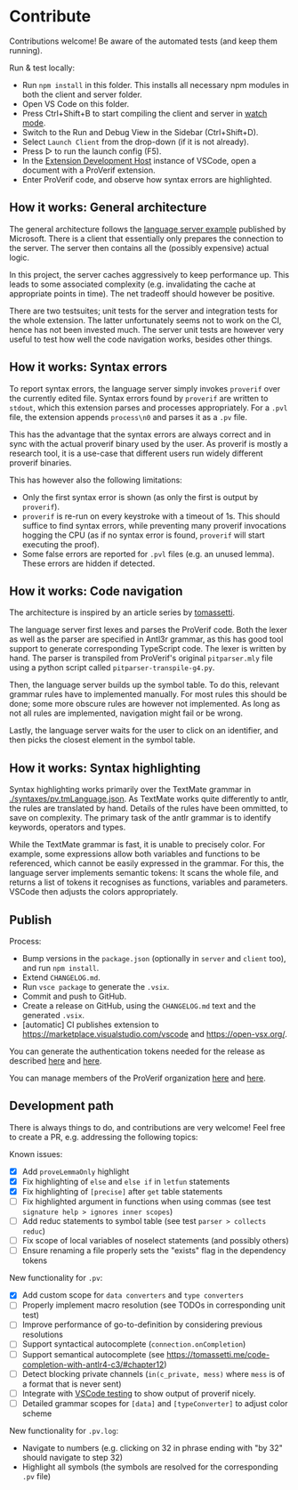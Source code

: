 # Contribute

Contributions welcome! Be aware of the automated tests (and keep them running).

Run & test locally:

- Run `npm install` in this folder. This installs all necessary npm modules in both the client and server folder.
- Open VS Code on this folder.
- Press Ctrl+Shift+B to start compiling the client and server in [watch mode](https://code.visualstudio.com/docs/editor/tasks#:~:text=The%20first%20entry%20executes,the%20HelloWorld.js%20file.).
- Switch to the Run and Debug View in the Sidebar (Ctrl+Shift+D).
- Select `Launch Client` from the drop-down (if it is not already).
- Press ▷ to run the launch config (F5).
- In the [Extension Development Host](https://code.visualstudio.com/api/get-started/your-first-extension#:~:text=Then%2C%20inside%20the%20editor%2C%20press%20F5.%20This%20will%20compile%20and%20run%20the%20extension%20in%20a%20new%20Extension%20Development%20Host%20window.) instance of VSCode, open a document with a ProVerif extension.
- Enter ProVerif code, and observe how syntax errors are highlighted.

## How it works: General architecture

The general architecture follows the [language server example](https://code.visualstudio.com/api/language-extensions/language-server-extension-guide) published by Microsoft. There is a client that essentially only prepares the connection to the server. The server then contains all the (possibly expensive) actual logic.

In this project, the server caches aggressively to keep performance up. This leads to some associated complexity (e.g. invalidating the cache at appropriate points in time). The net tradeoff should however be positive. 

There are two testsuites; unit tests for the server and integration tests for the whole extension. The latter unfortunately seems not to work on the CI, hence has not been invested much. The server unit tests are however very useful to test how well the code navigation works, besides other things.

## How it works: Syntax errors

To report syntax errors, the language server simply invokes `proverif` over the currently edited file.
Syntax errors found by `proverif` are written to `stdout`, which this extension parses and processes appropriately.
For a `.pvl` file, the extension appends `process\n0` and parses it as a `.pv` file.

This has the advantage that the syntax errors are always correct and in sync with the actual proverif binary used by the user. As proverif is mostly a research tool, it is a use-case that different users run widely different proverif binaries.

This has however also the following limitations:
- Only the first syntax error is shown (as only the first is output by `proverif`).
- `proverif` is re-run on every keystroke with a timeout of 1s. This should suffice to find syntax errors, while preventing many proverif invocations hogging the CPU (as if no syntax error is found, `proverif` will start executing the proof).
- Some false errors are reported for `.pvl` files (e.g. an unused lemma). These errors are hidden if detected.

## How it works: Code navigation

The architecture is inspired by an article series by [tomassetti](https://tomassetti.me/go-to-definition-in-the-language-server-protocol/). 

The language server first lexes and parses the ProVerif code. Both the lexer as well as the parser are specified in Antl3r grammar, as this has good tool support to generate corresponding TypeScript code. The lexer is written by hand. The parser is transpiled from ProVerif's original `pitparser.mly` file using a python script called `pitparser-transpile-g4.py`.

Then, the language server builds up the symbol table. To do this, relevant grammar rules have to implemented manually. For most rules this should be done; some more obscure rules are however not implemented. As long as not all rules are implemented, navigation might fail or be wrong.

Lastly, the language server waits for the user to click on an identifier, and then picks the closest element in the symbol table. 

## How it works: Syntax highlighting

Syntax highlighting works primarily over the TextMate grammar in [./syntaxes/pv.tmLanguage.json](./syntaxes/pv.tmLanguage.json). As TextMate works quite differently to antlr, the rules are translated by hand. Details of the rules have been ommitted, to save on complexity. The primary task of the antlr grammar is to identify keywords, operators and types.

While the TextMate grammar is fast, it is unable to precisely color. For example, some expressions allow both variables and functions to be referenced, which cannot be easily expressed in the grammar. For this, the language server implements semantic tokens: It scans the whole file, and returns a list of tokens it recognises as functions, variables and parameters. VSCode then adjusts the colors appropriately.

## Publish

Process:
- Bump versions in the `package.json` (optionally in `server` and `client` too), and run `npm install`.
- Extend `CHANGELOG.md`.
- Run `vsce package` to generate the `.vsix`. 
- Commit and push to GitHub.
- Create a release on GitHub, using the `CHANGELOG.md` text and the generated `.vsix`.
- [automatic] CI publishes extension to https://marketplace.visualstudio.com/vscode and https://open-vsx.org/.

You can generate the authentication tokens needed for the release as described [here](https://code.visualstudio.com/api/working-with-extensions/publishing-extension#get-a-personal-access-token) and [here](https://open-vsx.org/user-settings/tokens).

You can manage members of the ProVerif organization [here](https://marketplace.visualstudio.com/manage/publishers/proverif?noPrompt=true) and [here](https://open-vsx.org/user-settings/namespaces).

## Development path

There is always things to do, and contributions are very welcome! Feel free to create a PR, e.g. addressing the following topics:

Known issues:
- [x] Add `proveLemmaOnly` highlight
- [x] Fix highlighting of `else` and `else if` in `letfun` statements
- [x] Fix highlighting of `[precise]` after `get` table statements
- [ ] Fix highlighted argument in functions when using commas (see test `signature help > ignores inner scopes`)
- [ ] Add reduc statements to symbol table (see test `parser > collects reduc`)
- [ ] Fix scope of local variables of noselect statements (and possibly others)
- [ ] Ensure renaming a file properly sets the "exists" flag in the dependency tokens

New functionality for `.pv`:
- [x] Add custom scope for `data converters` and `type converters`
- [ ] Properly implement macro resolution (see TODOs in corresponding unit test)
- [ ] Improve performance of go-to-definition by considering previous resolutions
- [ ] Support syntactical autocomplete (`connection.onCompletion`)
- [ ] Support semantical autocomplete (see https://tomassetti.me/code-completion-with-antlr4-c3/#chapter12)
- [ ] Detect blocking private channels (`in(c_private, mess)` where `mess` is of a format that is never sent)
- [ ] Integrate with [VSCode testing](https://code.visualstudio.com/api/extension-guides/testing) to show output of proverif nicely.
- [ ] Detailed grammar scopes for `[data]` and `[typeConverter]` to adjust color scheme

New functionality for `.pv.log`:
- Navigate to numbers (e.g. clicking on 32 in phrase ending with "by 32" should navigate to step 32)
- Highlight all symbols (the symbols are resolved for the corresponding `.pv` file)
